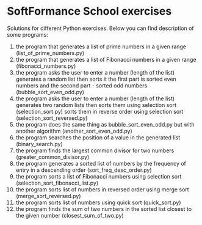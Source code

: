 # SoftFormance School exercises
Solutions for different Python exercises. Below you can find description of some programs:

1) the program that generates a list of prime numbers in a given range (list_of_prime_numbers.py)
2) the program that generates a list of Fibonacci numbers in a given range (fibonacci_numbers.py)
3) the program asks the user to enter a number (length of the list) generates a random list then sorts it the first part is sorted even numbers and the second part - sorted odd numbers (bubble_sort_even_odd.py)
4) the program asks the user to enter a number (length of the list) generates two random lists then sorts them using selection sort (selection_sort.py) sorts them in reverse order using selection sort (selection_sort_reversed.py)
5) the program does the same thing as bubble_sort_even_odd.py but with another algorithm (another_sort_even_odd.py)
6) the program searches the position of a value in the generated list (binary_search.py)
7) the program finds the largest common divisor for two numbers (greater_common_divisor.py)
8) the program generates a sorted list of numbers by the frequency of entry in a descending order (sort_freq_desc_order.py)
9) the program sorts a list of Fibonacci numbers using selection sort (selection_sort_fibonacci_list.py)
10) the program sorts list of numbers in reversed order using merge sort (merge_sort_reversed.py)
11) the program sorts list of numbers using quick sort (quick_sort.py)
12) the program finds the sum of two numbers in the sorted list closest to the given number (closest_sum_of_two.py)
